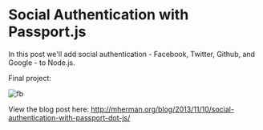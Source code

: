 # Social Authentication with Passport.js

In this post we'll add social authentication - Facebook, Twitter, Github, and Google - to Node.js. 

Final project:

![fb](https://raw.github.com/mjhea0/passport-examples/master/public/img/final.png)

View the blog post here: http://mherman.org/blog/2013/11/10/social-authentication-with-passport-dot-js/
